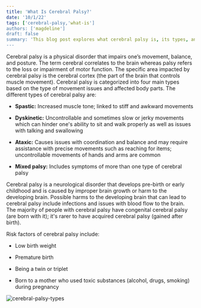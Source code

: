 ```yaml
---
title: 'What Is Cerebral Palsy?'
date: '10/1/22'
tags: ['cerebral-palsy,'what-is']
authors: ['magdeline']
draft: false
summary: 'This blog post explores what cerebral palsy is, its types, and its risk factors. Check this post out to learn about cerebral palsy on a general level.'
---
```

Cerebral palsy is a physical disorder that impairs one’s movement, balance, and posture. The term cerebral correlates to the brain whereas palsy refers to the loss or impairment of motor function. The specific area impacted by cerebral palsy is the cerebral cortex (the part of the brain that controls muscle movement). Cerebral palsy is categorized into four main types based on the type of movement issues and affected body parts. The different types of cerebral palsy are: 
- **Spastic:** Increased muscle tone; linked to stiff and awkward movements

- **Dyskinetic:** Uncontrollable and sometimes slow or jerky movements which can hinder one's ability to sit and walk properly as well as issues with talking and swallowing
 
- **Ataxic:** Causes issues with coordination and balance and may require assistance with precise movements such as reaching for items; uncontrollable movements of hands and arms are common

- **Mixed palsy:** Includes symptoms of more than one type of cerebral palsy

Cerebral palsy is a neurological disorder that develops pre-birth or early childhood and is caused by improper brain growth or harm to the developing brain. Possible harms to the developing brain that can lead to cerebral palsy include infections and issues with blood flow to the brain. The majority of people with cerebral palsy have congenital cerebral palsy (are born with it); it's rarer to have acquired cerebral palsy (gained after birth). 

Risk factors of cerebral palsy include:

- Low birth weight

- Premature birth

- Being a twin or triplet

- Born to a mother who used toxic substances (alcohol, drugs, smoking) during pregnancy

![cerebral-palsy-types](https://www.gillettechildrens.org/images/made/assets/uploads/blog/CP_Awarness_2016_InfoGraphics_What_Types_500_583_70.jpg)

